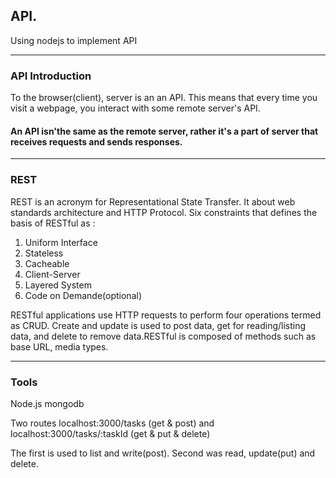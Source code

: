 ## API.  

Using nodejs to implement API  

---  
  
### API Introduction  
To the browser(client), server is an an API. This means that every time you visit a webpage, you interact with some remote server's API.  
#### **An API isn'the same as the remote server, rather it's a part of server that receives requests and sends responses.**  

---   

### REST  
  
  REST is an acronym for Representational State Transfer. It about web standards architecture and HTTP Protocol. Six constraints that defines the basis of RESTful as :  

1. Uniform Interface  
2. Stateless  
3. Cacheable  
4. Client-Server  
5. Layered System  
6. Code on Demande(optional)  

RESTful applications use HTTP requests to perform four operations termed as CRUD. Create and update is used to post data, get for reading/listing data, and delete to remove data.RESTful is composed of methods such as base URL, media types.  

---  
  
### Tools  
  
Node.js mongodb

Two routes localhost:3000/tasks (get & post) and localhost:3000/tasks/:taskId (get & put & delete)

The first is used to list and write(post). Second was read, update(put) and delete.  
